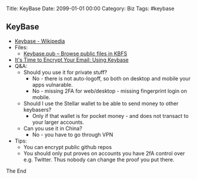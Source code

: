 Title:  KeyBase
Date: 2099-01-01 00:00
Category: Biz
Tags: #keybase

## KeyBase

* [Keybase - Wikipedia](https://en.wikipedia.org/wiki/Keybase)
* Files:
    * [Keybase.pub – Browse public files in KBFS](https://keybase.pub/)
* [It's Time to Encrypt Your Email: Using Keybase](https://code.tutsplus.com/tutorials/its-time-to-encrypt-your-email-using-keybase--cms-23724)
* Q&A:
    * Should you use it for private stuff?
        * No - there is not auto-logoff, so both on desktop and mobile your apps vulnarable.
        * No - missing 2FA for web/desktop - missing fingerprint login on mobile.
    * Should I use the Stellar wallet to be able to send money to other keybasers?
        * Only if that wallet is for pocket money - and does not transact to your larger accounts. 
    * Can you use it in China?
        * No - you have to go through VPN
* Tips:
    * You can encrypt public github repos
    * You should only put proves on accounts you have 2fA control over e.g. Twitter. Thus nobody can change the proof you put there.

The End